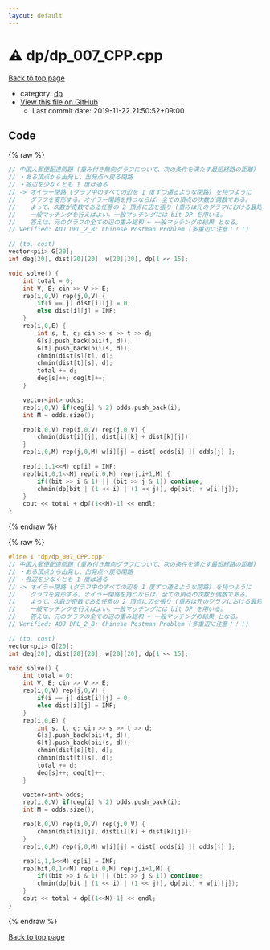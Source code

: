 ```yaml
---
layout: default
---
```


<!-- mathjax config similar to math.stackexchange -->
<script type="text/javascript" async
  src="https://cdnjs.cloudflare.com/ajax/libs/mathjax/2.7.5/MathJax.js?config=TeX-MML-AM_CHTML">
</script>
<script type="text/x-mathjax-config">
  MathJax.Hub.Config({
    TeX: { equationNumbers: { autoNumber: "AMS" }},
    tex2jax: {
      inlineMath: [ ['$','$'] ],
      processEscapes: true
    },
    "HTML-CSS": { matchFontHeight: false },
    displayAlign: "left",
    displayIndent: "2em"
  });
</script>

<script type="text/javascript" src="https://cdnjs.cloudflare.com/ajax/libs/jquery/3.4.1/jquery.min.js"></script>
<script src="https://cdn.jsdelivr.net/npm/jquery-balloon-js@1.1.2/jquery.balloon.min.js" integrity="sha256-ZEYs9VrgAeNuPvs15E39OsyOJaIkXEEt10fzxJ20+2I=" crossorigin="anonymous"></script>
<script type="text/javascript" src="../../assets/js/copy-button.js"></script>
<link rel="stylesheet" href="../../assets/css/copy-button.css" />


# :warning: dp/dp_007_CPP.cpp

<a href="../../index.html">Back to top page</a>

* category: <a href="../../index.html#95687afb5d9a2a9fa39038f991640b0c">dp</a>
* <a href="{{ site.github.repository_url }}/blob/master/dp/dp_007_CPP.cpp">View this file on GitHub</a>
    - Last commit date: 2019-11-22 21:50:52+09:00




## Code

<a id="unbundled"></a>
{% raw %}
```cpp
// 中国人郵便配達問題 (重み付き無向グラフについて、次の条件を満たす最短経路の距離)
// ・ある頂点から出発し、出発点へ戻る閉路
// ・各辺を少なくとも 1 度は通る
// -> オイラー閉路 (グラフ中のすべての辺を 1 度ずつ通るような閉路) を持つように
//    グラフを変形する。オイラー閉路を持つならば、全ての頂点の次数が偶数である。
//    よって、次数が奇数である任意の 2 頂点に辺を張り (重みは元のグラフにおける最短経路)
//    一般マッチングを行えばよい。一般マッチングには bit DP を用いる。
//    答えは、元のグラフの全ての辺の重み総和 + 一般マッチングの結果 となる。
// Verified: AOJ DPL_2_B: Chinese Postman Problem (多重辺に注意！！！)

// (to, cost)
vector<pii> G[20];
int deg[20], dist[20][20], w[20][20], dp[1 << 15];

void solve() {
    int total = 0;
    int V, E; cin >> V >> E;
    rep(i,0,V) rep(j,0,V) {
        if(i == j) dist[i][j] = 0;
        else dist[i][j] = INF;
    }
    rep(i,0,E) {
        int s, t, d; cin >> s >> t >> d;
        G[s].push_back(pii(t, d));
        G[t].push_back(pii(s, d));
        chmin(dist[s][t], d);
        chmin(dist[t][s], d);
        total += d;
        deg[s]++; deg[t]++;
    }

    vector<int> odds;
    rep(i,0,V) if(deg[i] % 2) odds.push_back(i);
    int M = odds.size();

    rep(k,0,V) rep(i,0,V) rep(j,0,V) {
        chmin(dist[i][j], dist[i][k] + dist[k][j]);
    }
    rep(i,0,M) rep(j,0,M) w[i][j] = dist[ odds[i] ][ odds[j] ];

    rep(i,1,1<<M) dp[i] = INF;
    rep(bit,0,1<<M) rep(i,0,M) rep(j,i+1,M) {
        if((bit >> i & 1) || (bit >> j & 1)) continue;
        chmin(dp[bit | (1 << i) | (1 << j)], dp[bit] + w[i][j]);
    }
    cout << total + dp[(1<<M)-1] << endl;
}
```
{% endraw %}

<a id="bundled"></a>
{% raw %}
```cpp
#line 1 "dp/dp_007_CPP.cpp"
// 中国人郵便配達問題 (重み付き無向グラフについて、次の条件を満たす最短経路の距離)
// ・ある頂点から出発し、出発点へ戻る閉路
// ・各辺を少なくとも 1 度は通る
// -> オイラー閉路 (グラフ中のすべての辺を 1 度ずつ通るような閉路) を持つように
//    グラフを変形する。オイラー閉路を持つならば、全ての頂点の次数が偶数である。
//    よって、次数が奇数である任意の 2 頂点に辺を張り (重みは元のグラフにおける最短経路)
//    一般マッチングを行えばよい。一般マッチングには bit DP を用いる。
//    答えは、元のグラフの全ての辺の重み総和 + 一般マッチングの結果 となる。
// Verified: AOJ DPL_2_B: Chinese Postman Problem (多重辺に注意！！！)

// (to, cost)
vector<pii> G[20];
int deg[20], dist[20][20], w[20][20], dp[1 << 15];

void solve() {
    int total = 0;
    int V, E; cin >> V >> E;
    rep(i,0,V) rep(j,0,V) {
        if(i == j) dist[i][j] = 0;
        else dist[i][j] = INF;
    }
    rep(i,0,E) {
        int s, t, d; cin >> s >> t >> d;
        G[s].push_back(pii(t, d));
        G[t].push_back(pii(s, d));
        chmin(dist[s][t], d);
        chmin(dist[t][s], d);
        total += d;
        deg[s]++; deg[t]++;
    }

    vector<int> odds;
    rep(i,0,V) if(deg[i] % 2) odds.push_back(i);
    int M = odds.size();

    rep(k,0,V) rep(i,0,V) rep(j,0,V) {
        chmin(dist[i][j], dist[i][k] + dist[k][j]);
    }
    rep(i,0,M) rep(j,0,M) w[i][j] = dist[ odds[i] ][ odds[j] ];

    rep(i,1,1<<M) dp[i] = INF;
    rep(bit,0,1<<M) rep(i,0,M) rep(j,i+1,M) {
        if((bit >> i & 1) || (bit >> j & 1)) continue;
        chmin(dp[bit | (1 << i) | (1 << j)], dp[bit] + w[i][j]);
    }
    cout << total + dp[(1<<M)-1] << endl;
}

```
{% endraw %}

<a href="../../index.html">Back to top page</a>

